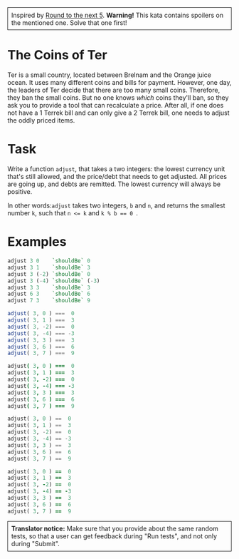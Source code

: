 <div style="border:1px solid; padding:1ex;">Inspired by <a href="/kata/55d1d6d5955ec6365400006d">Round to the next 5</a>.
<strong>Warning!</strong> This kata contains spoilers on the mentioned one. Solve that one first!</div>

# The Coins of Ter

Ter is a small country, located between Brelnam and the Orange juice ocean. It uses many different coins and bills for payment. However, one day, the leaders of Ter decide that there are too many small coins. Therefore, they ban the small coins. But no one knows _which_ coins they'll ban, so they ask you to provide a tool that can recalculate a price. After all, if one does not have a 1 Terrek bill and can only give a 2 Terrek bill, one needs to adjust the oddly priced items.

# Task

Write a function `adjust`, that takes a two integers: the lowest currency unit that's still allowed, and the price/debt that needs to get adjusted. All prices are going up, and debts are remitted. The lowest currency will always be positive.

In other words:`adjust` takes two integers, `b` and `n`, and returns the smallest number `k`, such that `n <= k` and `k % b == 0 `.

# Examples

```haskell
adjust 3 0    `shouldBe` 0
adjust 3 1    `shouldBe` 3
adjust 3 (-2) `shouldBe` 0
adjust 3 (-4) `shouldBe` (-3)
adjust 3 3    `shouldBe` 3
adjust 6 3    `shouldBe` 6
adjust 7 3    `shouldBe` 9
```
```javascript
adjust( 3, 0 ) ===  0
adjust( 3, 1 ) ===  3
adjust( 3, -2) ===  0
adjust( 3, -4) === -3
adjust( 3, 3 ) ===  3
adjust( 3, 6 ) ===  6
adjust( 3, 7 ) ===  9
```
```coffeescript
adjust( 3, 0 ) ===  0
adjust( 3, 1 ) ===  3
adjust( 3, -2) ===  0
adjust( 3, -4) === -3
adjust( 3, 3 ) ===  3
adjust( 3, 6 ) ===  6
adjust( 3, 7 ) ===  9
```
```python
adjust( 3, 0 ) ==  0
adjust( 3, 1 ) ==  3
adjust( 3, -2) ==  0
adjust( 3, -4) == -3
adjust( 3, 3 ) ==  3
adjust( 3, 6 ) ==  6
adjust( 3, 7 ) ==  9
```
```ruby
adjust( 3, 0 ) ==  0
adjust( 3, 1 ) ==  3
adjust( 3, -2) ==  0
adjust( 3, -4) == -3
adjust( 3, 3 ) ==  3
adjust( 3, 6 ) ==  6
adjust( 3, 7 ) ==  9
```

<div style="border:1px solid; padding:1ex;">
<strong>Translator notice:</strong> Make sure that you provide about the same random tests, so that a user can get feedback during "Run tests", and not only during "Submit".</div>